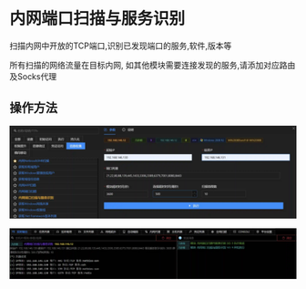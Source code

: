 # 内网端口扫描与服务识别

扫描内网中开放的TCP端口,识别已发现端口的服务,软件,版本等

所有扫描的网络流量在目标内网, 如其他模块需要连接发现的服务,请添加对应路由及Socks代理

## 操作方法

![](img\Discovery_NetworkServiceScanning_PortScanWithServiceByPython\1.webp)

![](img\Discovery_NetworkServiceScanning_PortScanWithServiceByPython\2.webp)


